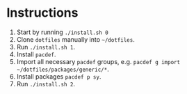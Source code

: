 # Instructions

1. Start by running `./install.sh 0`
2. Clone `dotfiles` manually into `~/dotfiles`.
3. Run `./install.sh 1`.
4. Install `pacdef`.
5. Import all necessary `pacdef` groups, e.g. `pacdef g import ~/dotfiles/packages/generic/*`.
6. Install packages `pacdef p sy`.
7. Run `./install.sh 2`.


